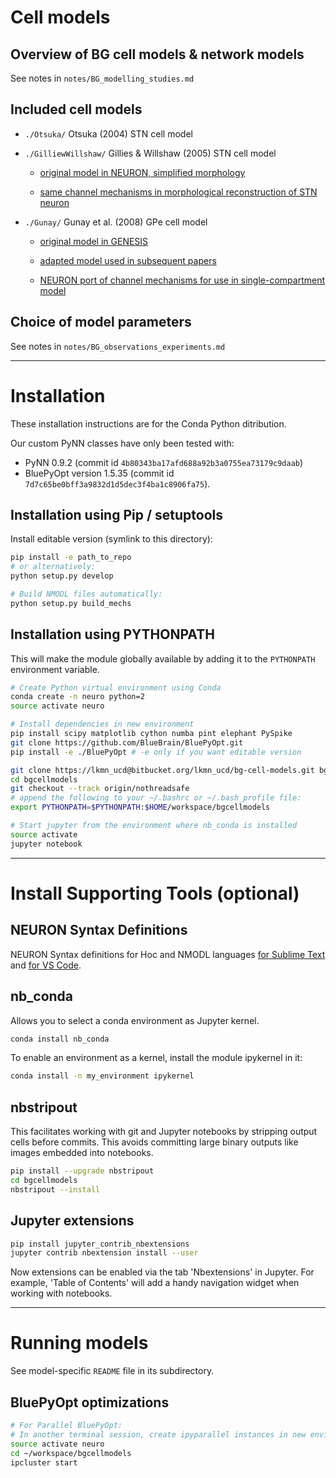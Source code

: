 
# Cell models

## Overview of BG cell models & network models

See notes in `notes/BG_modelling_studies.md`

## Included cell models

- `./Otsuka/` Otsuka (2004) STN cell model


- `./GilliewWillshaw/` Gillies & Willshaw (2005) STN cell model
	
	+ [original model in NEURON, simplified morphology](https://senselab.med.yale.edu/ModelDB/showmodel.cshtml?model=74298)

	+ [same channel mechanisms in morphological reconstruction of STN neuron](https://senselab.med.yale.edu/ModelDB/ShowModel.cshtml?model=151460)


- `./Gunay/` Gunay et al. (2008) GPe cell model

	+ [original model in GENESIS](https://senselab.med.yale.edu/modeldb/ShowModel.cshtml?model=114639)

	+ [adapted model used in subsequent papers](https://senselab.med.yale.edu/modeldb/ShowModel.cshtml?model=136315)

	+ [NEURON port of channel mechanisms for use in single-compartment model](https://senselab.med.yale.edu/modeldb/ShowModel.cshtml?model=143100)


## Choice of model parameters

See notes in `notes/BG_observations_experiments.md`

--------------------------------------------------------------------------------

# Installation

These installation instructions are for the Conda Python ditribution.

Our custom PyNN classes have only been tested with:
- PyNN 0.9.2 (commit id `4b80343ba17afd688a92b3a0755ea73179c9daab`)
- BluePyOpt version 1.5.35 (commit id `7d7c65be0bff3a9832d1d5dec3f4ba1c8906fa75`).


## Installation using Pip / setuptools

Install editable version (symlink to this directory):

```sh
pip install -e path_to_repo
# or alternatively:
python setup.py develop

# Build NMODL files automatically:
python setup.py build_mechs
```

## Installation using PYTHONPATH

This will make the module globally available by adding it to the `PYTHONPATH` environment variable.

```bash
# Create Python virtual environment using Conda
conda create -n neuro python=2
source activate neuro

# Install dependencies in new environment
pip install scipy matplotlib cython numba pint elephant PySpike
git clone https://github.com/BlueBrain/BluePyOpt.git
pip install -e ./BluePyOpt # -e only if you want editable version

git clone https://lkmn_ucd@bitbucket.org/lkmn_ucd/bg-cell-models.git bgcellmodels
cd bgcellmodels
git checkout --track origin/nothreadsafe
# append the following to your ~/.bashrc or ~/.bash_profile file:
export PYTHONPATH=$PYTHONPATH:$HOME/workspace/bgcellmodels

# Start jupyter from the environment where nb_conda is installed
source activate
jupyter notebook
```



--------------------------------------------------------------------------------
# Install Supporting Tools (optional)

## NEURON Syntax Definitions

NEURON Syntax definitions for Hoc and NMODL languages [for Sublime Text](https://github.com/jordan-g/NEURON-for-Sublime-Text) and [for VS Code](https://github.com/imatlopez/vscode-neuron).


## nb_conda

Allows you to select a conda environment as Jupyter kernel.

```sh
conda install nb_conda
```

To enable an environment as a kernel, install the module ipykernel in it:

```sh
conda install -n my_environment ipykernel
```

## nbstripout

This facilitates working with git and Jupyter notebooks by stripping output cells before commits. This avoids committing large binary outputs like images embedded into notebooks.

```bash
pip install --upgrade nbstripout
cd bgcellmodels
nbstripout --install
```

## Jupyter extensions

```bash
pip install jupyter_contrib_nbextensions
jupyter contrib nbextension install --user
```

Now extensions can be enabled via the tab 'Nbextensions' in Jupyter. For example, 'Table of Contents' will add a handy navigation widget when working with notebooks.

--------------------------------------------------------------------------------
# Running models

See model-specific `README` file in its subdirectory.

## BluePyOpt optimizations

```sh
# For Parallel BluePyOpt:
# In another terminal session, create ipyparallel instances in new environment
source activate neuro
cd ~/workspace/bgcellmodels
ipcluster start
```